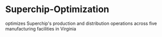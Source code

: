 # Superchip-Optimization
optimizes Superchip's production and distribution operations across five manufacturing facilities in Virginia
